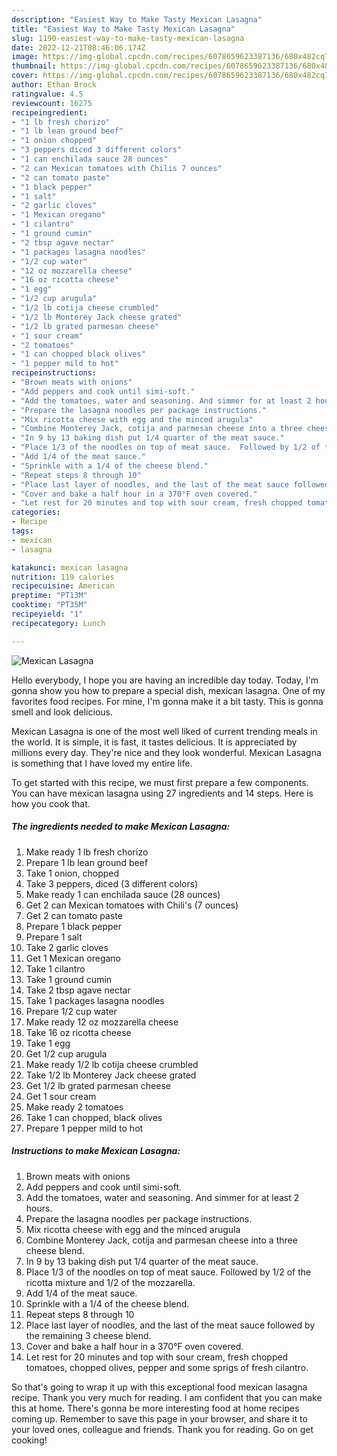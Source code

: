 ```yaml
---
description: "Easiest Way to Make Tasty Mexican Lasagna"
title: "Easiest Way to Make Tasty Mexican Lasagna"
slug: 1190-easiest-way-to-make-tasty-mexican-lasagna
date: 2022-12-21T08:46:06.174Z
image: https://img-global.cpcdn.com/recipes/6078659623387136/680x482cq70/mexican-lasagna-recipe-main-photo.jpg
thumbnail: https://img-global.cpcdn.com/recipes/6078659623387136/680x482cq70/mexican-lasagna-recipe-main-photo.jpg
cover: https://img-global.cpcdn.com/recipes/6078659623387136/680x482cq70/mexican-lasagna-recipe-main-photo.jpg
author: Ethan Brock
ratingvalue: 4.5
reviewcount: 16275
recipeingredient:
- "1 lb fresh chorizo"
- "1 lb lean ground beef"
- "1 onion chopped"
- "3 peppers diced 3 different colors"
- "1 can enchilada sauce 28 ounces"
- "2 can Mexican tomatoes with Chilis 7 ounces"
- "2 can tomato paste"
- "1 black pepper"
- "1 salt"
- "2 garlic cloves"
- "1 Mexican oregano"
- "1 cilantro"
- "1 ground cumin"
- "2 tbsp agave nectar"
- "1 packages lasagna noodles"
- "1/2 cup water"
- "12 oz mozzarella cheese"
- "16 oz ricotta cheese"
- "1 egg"
- "1/2 cup arugula"
- "1/2 lb cotija cheese crumbled"
- "1/2 lb Monterey Jack cheese grated"
- "1/2 lb grated parmesan cheese"
- "1 sour cream"
- "2 tomatoes"
- "1 can chopped black olives"
- "1 pepper mild to hot"
recipeinstructions:
- "Brown meats with onions"
- "Add peppers and cook until simi-soft."
- "Add the tomatoes, water and seasoning. And simmer for at least 2 hours."
- "Prepare the lasagna noodles per package instructions."
- "Mix ricotta cheese with egg and the minced arugula"
- "Combine Monterey Jack, cotija and parmesan cheese into a three cheese blend."
- "In 9 by 13 baking dish put 1/4 quarter of the meat sauce."
- "Place 1/3 of the noodles on top of meat sauce.  Followed by 1/2 of the ricotta mixture and 1/2 of the mozzarella."
- "Add 1/4 of the meat sauce."
- "Sprinkle with a 1/4 of the cheese blend."
- "Repeat steps 8 through 10"
- "Place last layer of noodles, and the last of the meat sauce followed by the remaining 3 cheese blend."
- "Cover and bake a half hour in a 370°F oven covered."
- "Let rest for 20 minutes and top with sour cream, fresh chopped tomatoes, chopped olives, pepper and some sprigs of fresh cilantro."
categories:
- Recipe
tags:
- mexican
- lasagna

katakunci: mexican lasagna 
nutrition: 119 calories
recipecuisine: American
preptime: "PT13M"
cooktime: "PT35M"
recipeyield: "1"
recipecategory: Lunch

---
```



![Mexican Lasagna](https://img-global.cpcdn.com/recipes/6078659623387136/680x482cq70/mexican-lasagna-recipe-main-photo.jpg)

Hello everybody, I hope you are having an incredible day today. Today, I'm gonna show you how to prepare a special dish, mexican lasagna. One of my favorites food recipes. For mine, I'm gonna make it a bit tasty. This is gonna smell and look delicious.



Mexican Lasagna is one of the most well liked of current trending meals in the world. It is simple, it is fast, it tastes delicious. It is appreciated by millions every day. They're nice and they look wonderful. Mexican Lasagna is something that I have loved my entire life.


To get started with this recipe, we must first prepare a few components. You can have mexican lasagna using 27 ingredients and 14 steps. Here is how you cook that.

<!--inarticleads1-->

##### The ingredients needed to make Mexican Lasagna:

1. Make ready 1 lb fresh chorizo
1. Prepare 1 lb lean ground beef
1. Take 1 onion, chopped
1. Take 3 peppers, diced (3 different colors)
1. Make ready 1 can enchilada sauce (28 ounces)
1. Get 2 can Mexican tomatoes with Chili&#39;s (7 ounces)
1. Get 2 can tomato paste
1. Prepare 1 black pepper
1. Prepare 1 salt
1. Take 2 garlic cloves
1. Get 1 Mexican oregano
1. Take 1 cilantro
1. Take 1 ground cumin
1. Take 2 tbsp agave nectar
1. Take 1 packages lasagna noodles
1. Prepare 1/2 cup water
1. Make ready 12 oz mozzarella cheese
1. Take 16 oz ricotta cheese
1. Take 1 egg
1. Get 1/2 cup arugula
1. Make ready 1/2 lb cotija cheese crumbled
1. Take 1/2 lb Monterey Jack cheese grated
1. Get 1/2 lb grated parmesan cheese
1. Get 1 sour cream
1. Make ready 2 tomatoes
1. Take 1 can chopped, black olives
1. Prepare 1 pepper mild to hot




<!--inarticleads2-->

##### Instructions to make Mexican Lasagna:

1. Brown meats with onions
1. Add peppers and cook until simi-soft.
1. Add the tomatoes, water and seasoning. And simmer for at least 2 hours.
1. Prepare the lasagna noodles per package instructions.
1. Mix ricotta cheese with egg and the minced arugula
1. Combine Monterey Jack, cotija and parmesan cheese into a three cheese blend.
1. In 9 by 13 baking dish put 1/4 quarter of the meat sauce.
1. Place 1/3 of the noodles on top of meat sauce.  Followed by 1/2 of the ricotta mixture and 1/2 of the mozzarella.
1. Add 1/4 of the meat sauce.
1. Sprinkle with a 1/4 of the cheese blend.
1. Repeat steps 8 through 10
1. Place last layer of noodles, and the last of the meat sauce followed by the remaining 3 cheese blend.
1. Cover and bake a half hour in a 370°F oven covered.
1. Let rest for 20 minutes and top with sour cream, fresh chopped tomatoes, chopped olives, pepper and some sprigs of fresh cilantro.




So that's going to wrap it up with this exceptional food mexican lasagna recipe. Thank you very much for reading. I am confident that you can make this at home. There's gonna be more interesting food at home recipes coming up. Remember to save this page in your browser, and share it to your loved ones, colleague and friends. Thank you for reading. Go on get cooking!
